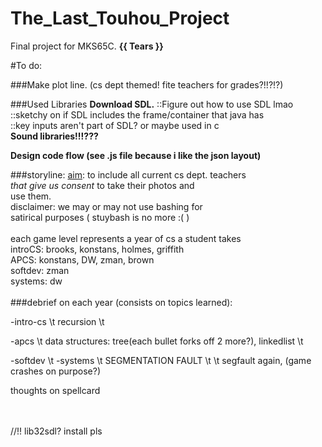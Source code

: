 The_Last_Touhou_Project
=======================

Final project for MKS65C. **{{ Tears }}**

#To do:

###Make plot line. (cs dept themed! fite teachers for grades?!!?!?)

###Used Libraries
**Download SDL.**
::Figure out how to use SDL lmao <br>
::sketchy on if SDL includes the frame/container that java has <br>
::key inputs aren't part of SDL? or maybe used in c <br>
**Sound libraries!!!???**

**Design code flow (see .js file because i like the json layout)**

###storyline:
	<u>aim</u>: to include all current cs dept. teachers<br>
	<i>that give us consent</i> to take their photos and<br>
	use them.<br>
	   disclaimer: we may or may not use bashing for <br>
	   satirical purposes ( stuybash is no more :( )<br>
	<br>
	each game level represents a year of cs a student takes<br>
	     introCS: brooks, konstans, holmes, griffith<br>
	     APCS: konstans, DW, zman, brown<br>
	     softdev: zman<br>
	     systems: dw<br>
<br>
###debrief on each year (consists on topics learned):<br>

-intro-cs
\t recursion
\t 

-apcs
\t data structures: tree(each bullet forks off 2 more?), linkedlist
\t 

-softdev
\t 
-systems
\t SEGMENTATION FAULT
\t 
\t segfault again, (game crashes on purpose?)


thoughts on spellcard

<br>
<br>
//!! lib32sdl? install pls